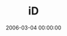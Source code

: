 ---
layout: series
series: "iD"
permalink: "/id/"
title: "iD"
date: 2006-03-04 00:00:00
endDate: 2006-04-15 00:00:00
description: "YOU SHOULD DO MORE.YOU SHOULD MAKE MORE.YOU DESERVE MORE.  Simple statements that have crossed our radar and somehow managed to become a part of our identity. But what if those statements youve embraced as your identity are actually lies? Consider the decisions you make or the dreams you discard because you believe the lies. Consider the freedom to be who you were created to be. What if God loves you as he made you and you have tons to offer? That just might change things."
src: "http://s3.amazonaws.com/crossroads-media/images/bigscreen.id.jpg"
---